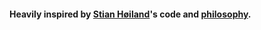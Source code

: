 #### Heavily inspired by [Stian Høiland](https://github.com/stianhoiland)'s code and [philosophy](https://www.youtube.com/watch?v=KUq0GrIvICQ).
